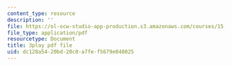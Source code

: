 ```yaml
---
content_type: resource
description: ''
file: https://ol-ocw-studio-app-production.s3.amazonaws.com/courses/15-401-finance-theory-i-fall-2008/dc128a5420bd20c0a7fef5679e048025_AtT59jxU9es.pdf
file_type: application/pdf
resourcetype: Document
title: 3play pdf file
uid: dc128a54-20bd-20c0-a7fe-f5679e048025
---
```

